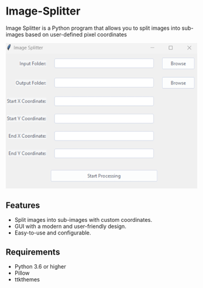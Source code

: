 # Image-Splitter

Image Splitter is a Python program that allows you to split images into sub-images based on user-defined pixel coordinates

![Program_Image.png](Images/Program_Image.png "Image of the Program")

## Features

- Split images into sub-images with custom coordinates.
- GUI with a modern and user-friendly design.
- Easy-to-use and configurable.

## Requirements

- Python 3.6 or higher
- Pillow
- ttkthemes
